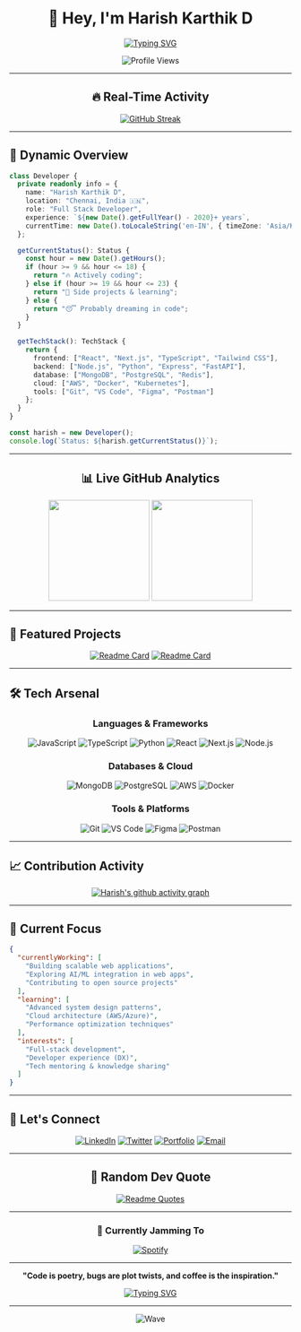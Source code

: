 <div align="center">

# 👋 Hey, I'm Harish Karthik D

[![Typing SVG](https://readme-typing-svg.herokuapp.com?font=JetBrains+Mono&size=24&duration=3000&pause=1000&color=58A6FF&center=true&vCenter=true&multiline=true&width=600&height=80&lines=Full+Stack+Developer;Problem+Solver+%26+Tech+Explorer;Building+Digital+Experiences)](https://git.io/typing-svg)

<img src="https://komarev.com/ghpvc/?username=harishkarthik1515&label=Profile%20Views&color=58A6FF&style=for-the-badge" alt="Profile Views" />

</div>

---

<div align="center">

## 🔥 Real-Time Activity

[![GitHub Streak](https://streak-stats.demolab.com/?user=harishkarthik1515&theme=tokyonight&hide_border=true&stroke=58A6FF&ring=58A6FF&fire=FF7B72&currStreakLabel=58A6FF)](https://git.io/streak-stats)

</div>

---

## 💫 Dynamic Overview

```typescript
class Developer {
  private readonly info = {
    name: "Harish Karthik D",
    location: "Chennai, India 🇮🇳",
    role: "Full Stack Developer",
    experience: `${new Date().getFullYear() - 2020}+ years`,
    currentTime: new Date().toLocaleString('en-IN', { timeZone: 'Asia/Kolkata' })
  };

  getCurrentStatus(): Status {
    const hour = new Date().getHours();
    if (hour >= 9 && hour <= 18) {
      return "🔥 Actively coding";
    } else if (hour >= 19 && hour <= 23) {
      return "🌙 Side projects & learning";
    } else {
      return "😴 Probably dreaming in code";
    }
  }

  getTechStack(): TechStack {
    return {
      frontend: ["React", "Next.js", "TypeScript", "Tailwind CSS"],
      backend: ["Node.js", "Python", "Express", "FastAPI"],
      database: ["MongoDB", "PostgreSQL", "Redis"],
      cloud: ["AWS", "Docker", "Kubernetes"],
      tools: ["Git", "VS Code", "Figma", "Postman"]
    };
  }
}

const harish = new Developer();
console.log(`Status: ${harish.getCurrentStatus()}`);
```

---

<div align="center">

## 📊 Live GitHub Analytics

<img height="180em" src="https://github-readme-stats.vercel.app/api?username=harishkarthik1515&show_icons=true&theme=tokyonight&include_all_commits=true&count_private=true&hide_border=true&bg_color=0D1117&title_color=58A6FF&icon_color=58A6FF&text_color=C9D1D9"/>
<img height="180em" src="https://github-readme-stats.vercel.app/api/top-langs/?username=harishkarthik1515&layout=compact&langs_count=8&theme=tokyonight&hide_border=true&bg_color=0D1117&title_color=58A6FF&text_color=C9D1D9"/>

</div>

---

## 🚀 Featured Projects

<div align="center">

[![Readme Card](https://github-readme-stats.vercel.app/api/pin/?username=harishkarthik1515&repo=your-featured-repo-1&theme=tokyonight&hide_border=true&bg_color=0D1117&title_color=58A6FF&text_color=C9D1D9)](https://github.com/harishkarthik1515/your-featured-repo-1)
[![Readme Card](https://github-readme-stats.vercel.app/api/pin/?username=harishkarthik1515&repo=your-featured-repo-2&theme=tokyonight&hide_border=true&bg_color=0D1117&title_color=58A6FF&text_color=C9D1D9)](https://github.com/harishkarthik1515/your-featured-repo-2)

</div>

---

## 🛠️ Tech Arsenal

<div align="center">

### Languages & Frameworks
![JavaScript](https://img.shields.io/badge/JavaScript-F7DF1E?style=for-the-badge&logo=javascript&logoColor=black)
![TypeScript](https://img.shields.io/badge/TypeScript-007ACC?style=for-the-badge&logo=typescript&logoColor=white)
![Python](https://img.shields.io/badge/Python-3776AB?style=for-the-badge&logo=python&logoColor=white)
![React](https://img.shields.io/badge/React-20232A?style=for-the-badge&logo=react&logoColor=61DAFB)
![Next.js](https://img.shields.io/badge/Next.js-000000?style=for-the-badge&logo=next.js&logoColor=white)
![Node.js](https://img.shields.io/badge/Node.js-43853D?style=for-the-badge&logo=node.js&logoColor=white)

### Databases & Cloud
![MongoDB](https://img.shields.io/badge/MongoDB-4EA94B?style=for-the-badge&logo=mongodb&logoColor=white)
![PostgreSQL](https://img.shields.io/badge/PostgreSQL-316192?style=for-the-badge&logo=postgresql&logoColor=white)
![AWS](https://img.shields.io/badge/AWS-232F3E?style=for-the-badge&logo=amazon-aws&logoColor=white)
![Docker](https://img.shields.io/badge/Docker-2496ED?style=for-the-badge&logo=docker&logoColor=white)

### Tools & Platforms
![Git](https://img.shields.io/badge/Git-F05032?style=for-the-badge&logo=git&logoColor=white)
![VS Code](https://img.shields.io/badge/VS_Code-007ACC?style=for-the-badge&logo=visual-studio-code&logoColor=white)
![Figma](https://img.shields.io/badge/Figma-F24E1E?style=for-the-badge&logo=figma&logoColor=white)
![Postman](https://img.shields.io/badge/Postman-FF6C37?style=for-the-badge&logo=postman&logoColor=white)

</div>

---

## 📈 Contribution Activity

<div align="center">

[![Harish's github activity graph](https://github-readme-activity-graph.vercel.app/graph?username=harishkarthik1515&theme=tokyo-night&hide_border=true&bg_color=0D1117&color=58A6FF&line=58A6FF&point=FF7B72)](https://github.com/ashutosh00710/github-readme-activity-graph)

</div>

---

## 🎯 Current Focus

```json
{
  "currentlyWorking": [
    "Building scalable web applications",
    "Exploring AI/ML integration in web apps",
    "Contributing to open source projects"
  ],
  "learning": [
    "Advanced system design patterns",
    "Cloud architecture (AWS/Azure)",
    "Performance optimization techniques"
  ],
  "interests": [
    "Full-stack development",
    "Developer experience (DX)",
    "Tech mentoring & knowledge sharing"
  ]
}
```

---

## 🌟 Let's Connect

<div align="center">

[![LinkedIn](https://img.shields.io/badge/LinkedIn-0077B5?style=for-the-badge&logo=linkedin&logoColor=white)](https://linkedin.com/in/your-profile)
[![Twitter](https://img.shields.io/badge/Twitter-1DA1F2?style=for-the-badge&logo=twitter&logoColor=white)](https://twitter.com/your-handle)
[![Portfolio](https://img.shields.io/badge/Portfolio-FF5722?style=for-the-badge&logo=firefox&logoColor=white)](https://your-portfolio.com)
[![Email](https://img.shields.io/badge/Email-D14836?style=for-the-badge&logo=gmail&logoColor=white)](mailto:your.email@example.com)

</div>

---

<div align="center">

## 💭 Random Dev Quote

[![Readme Quotes](https://quotes-github-readme.vercel.app/api?type=horizontal&theme=tokyonight)](https://github.com/piyushsuthar/github-readme-quotes)

</div>

---

<div align="center">

### 🎵 Currently Jamming To

[![Spotify](https://spotify-recently-played-readme.vercel.app/api?user=your-spotify-username&count=1&unique=true)](https://open.spotify.com/user/your-spotify-username)

</div>

---

<div align="center">

**"Code is poetry, bugs are plot twists, and coffee is the inspiration."**

[![Typing SVG](https://readme-typing-svg.herokuapp.com?font=JetBrains+Mono&size=16&duration=3000&pause=1000&color=58A6FF&center=true&vCenter=true&width=500&lines=Thanks+for+visiting!;Let's+build+something+amazing+together!;Happy+coding!+%F0%9F%9A%80)](https://git.io/typing-svg)

---

![Wave](https://raw.githubusercontent.com/mayhemantt/mayhemantt/Update/svg/Bottom.svg)

</div>